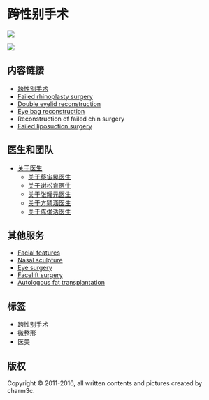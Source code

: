 # 跨性别手术

![](https://www.facebook.com/tr?id=1208496462570746&ev=PageView&noscript=1)

![](https://tr.line.me/tag.gif?c_t=lap&t_id=e5733851-be39-4585-8297-14b5896d823c&e=pv&noscript=1)

## 内容链接
- [跨性别手术](https://www.charm3c.com.tw/Page/GeneralContent/GeneralContentList.aspx?TopCategoryNo=8&GeneralContentCategoryNo=557)
- [Failed rhinoplasty surgery](/Page/GeneralContent/GeneralContentList.aspx?TopCategoryNo=8&GeneralContentCategoryNo=10)
- [Double eyelid reconstruction](/Page/GeneralContent/GeneralContentList.aspx?TopCategoryNo=8&GeneralContentCategoryNo=11)
- [Eye bag reconstruction](/Page/GeneralContent/GeneralContentList.aspx?TopCategoryNo=8&GeneralContentCategoryNo=12)
- Reconstruction of failed chin surgery
- [Failed liposuction surgery](/Page/GeneralContent/GeneralContentList.aspx?TopCategoryNo=8&GeneralContentCategoryNo=248)

## 医生和团队
- [关于医生](https://www.charm3c.com.tw/Page/GeneralContent/GeneralContentList.aspx?TopCategoryNo=1)
    - [关于蔡宙晃医生](https://www.charm3c.com.tw/Page/GeneralContent/GeneralContentList.aspx?TopCategoryNo=1&GeneralContentCategoryNo=535)
    - [关于谢松育医生](https://www.charm3c.com.tw/Page/GeneralContent/GeneralContentList.aspx?TopCategoryNo=1&GeneralContentCategoryNo=559)
    - [关于张耀元医生](https://www.charm3c.com.tw/Page/GeneralContent/GeneralContentList.aspx?TopCategoryNo=1&GeneralContentCategoryNo=577)
    - [关于方颖涵医生](https://www.charm3c.com.tw/Page/GeneralContent/GeneralContentList.aspx?TopCategoryNo=1&GeneralContentCategoryNo=529)
    - [关于陈俊浩医生](https://www.charm3c.com.tw/Page/GeneralContent/GeneralContentList.aspx?TopCategoryNo=1&GeneralContentCategoryNo=533)

## 其他服务
- [Facial features](/Page/GeneralContent/GeneralContentList.aspx?TopCategoryNo=43)
- [Nasal sculpture](/Page/GeneralContent/GeneralContentList.aspx?TopCategoryNo=43&GeneralContentCategoryNo=224)
- [Eye surgery](/Page/GeneralContent/GeneralContentDetail.aspx?TopCategoryNo=43&GeneralContentCategoryNo=219&GeneralContentNo=2080)
- [Facelift surgery](/Page/GeneralContent/GeneralContentList.aspx?TopCategoryNo=43&GeneralContentCategoryNo=231&GeneralContentNo=1148)
- [Autologous fat transplantation](/Page/GeneralContent/GeneralContentDetail.aspx?TopCategoryNo=43&GeneralContentCategoryNo=231&GeneralContentNo=1148)

## 标签
- 跨性别手术
- 微整形
- 医美

## 版权
Copyright © 2011-2016, all written contents and pictures created by charm3c.